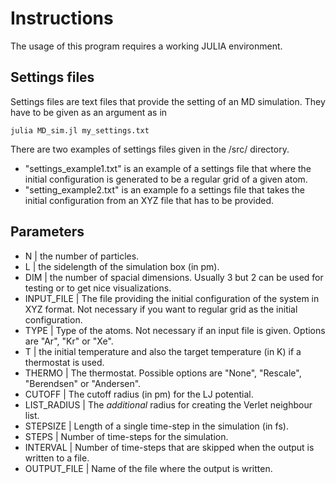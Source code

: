 # Instructions

The usage of this program requires a working JULIA environment.

## Settings files
Settings files are text files that provide the setting of an MD simulation. They have to be given as an argument as in
```
julia MD_sim.jl my_settings.txt
```
There are two examples of settings files given in the /src/ directory.
- "settings\_example1.txt" is an example of a settings file that where the initial configuration is generated to be a regular grid of a given atom.
- "setting\_example2.txt" is an example fo a settings file that takes the initial configuration from an XYZ file that has to be provided.

## Parameters

- N | the number of particles.
- L | the sidelength of the simulation box (in pm).
- DIM | the number of spacial dimensions. Usually 3 but 2 can be used for testing or to get nice visualizations.
- INPUT\_FILE | The file providing the initial configuration of the system in XYZ format. Not necessary if you want to regular grid as the initial configuration.
- TYPE | Type of the atoms. Not necessary if an input file is given. Options are "Ar", "Kr" or "Xe".
- T | the initial temperature and also the target temperature (in K) if a thermostat is used.
- THERMO | The thermostat. Possible options are "None", "Rescale", "Berendsen" or "Andersen".
- CUTOFF | The cutoff radius (in pm) for the LJ potential.
- LIST\_RADIUS | The *additional* radius for creating the Verlet neighbour list.
- STEPSIZE | Length of a single time-step in the simulation (in fs).
- STEPS | Number of time-steps for the simulation.
- INTERVAL | Number of time-steps that are skipped when the output is written to a file.
- OUTPUT\_FILE | Name of the file where the output is written.

